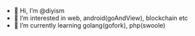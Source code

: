 - 👋 Hi, I’m @diyism
- 👀 I’m interested in web, android(goAndView), blockchain etc
- 🌱 I’m currently learning golang(gofork), php(swoole)
